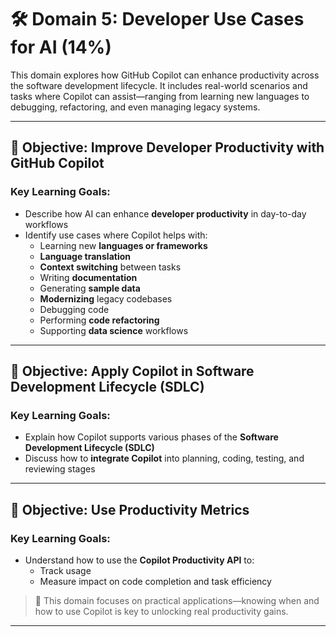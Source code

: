 # 🛠️ Domain 5: Developer Use Cases for AI (14%)

This domain explores how GitHub Copilot can enhance productivity across the software development lifecycle. It includes real-world scenarios and tasks where Copilot can assist—ranging from learning new languages to debugging, refactoring, and even managing legacy systems.

---

## 🎯 Objective: Improve Developer Productivity with GitHub Copilot

### Key Learning Goals:

- Describe how AI can enhance **developer productivity** in day-to-day workflows  
- Identify use cases where Copilot helps with:  
  - Learning new **languages or frameworks**  
  - **Language translation**  
  - **Context switching** between tasks  
  - Writing **documentation**  
  - Generating **sample data**  
  - **Modernizing** legacy codebases  
  - Debugging code  
  - Performing **code refactoring**  
  - Supporting **data science** workflows

---

## 🎯 Objective: Apply Copilot in Software Development Lifecycle (SDLC)

### Key Learning Goals:

- Explain how Copilot supports various phases of the **Software Development Lifecycle (SDLC)**  
- Discuss how to **integrate Copilot** into planning, coding, testing, and reviewing stages

---

## 🎯 Objective: Use Productivity Metrics

### Key Learning Goals:

- Understand how to use the **Copilot Productivity API** to:  
  - Track usage  
  - Measure impact on code completion and task efficiency

> 🚀 This domain focuses on practical applications—knowing when and how to use Copilot is key to unlocking real productivity gains.

---